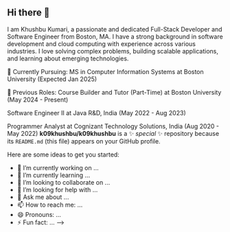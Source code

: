 ## Hi there 👋

I am Khushbu Kumari, a passionate and dedicated Full-Stack Developer and Software Engineer from Boston, MA. I have a strong background in software development and cloud computing with experience across various industries. I love solving complex problems, building scalable applications, and learning about emerging technologies.

🌱 Currently Pursuing: MS in Computer Information Systems at Boston University (Expected Jan 2025)

💼 Previous Roles:
Course Builder and Tutor (Part-Time) at Boston University (May 2024 - Present)

Software Engineer II at Java R&D, India (May 2022 - Aug 2023)

Programmer Analyst at Cognizant Technology Solutions, India (Aug 2020 - May 2022)
**k09khushbu/k09khushbu** is a ✨ _special_ ✨ repository because its `README.md` (this file) appears on your GitHub profile.

Here are some ideas to get you started:

- 🔭 I’m currently working on ...
- 🌱 I’m currently learning ...
- 👯 I’m looking to collaborate on ...
- 🤔 I’m looking for help with ...
- 💬 Ask me about ...
- 📫 How to reach me: ...
- 😄 Pronouns: ...
- ⚡ Fun fact: ...
-->
